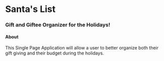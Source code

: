 # Santa's List
### Gift and Giftee Organizer for the Holidays!

#### About
This Single Page Application will allow a user to better organize both their gift giving and their budget during the holidays.